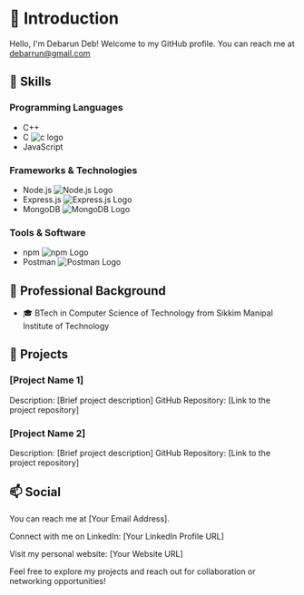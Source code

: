 # 👋 Introduction

Hello, I'm Debarun Deb! Welcome to my GitHub profile.
You can reach me at debarrun@gmail.com

## 🚀 Skills

### Programming Languages

- C++    
- C ![c logo](https://64.media.tumblr.com/9db51cc9d7988cfd58fd38c788943bb9/98d52fe1f2eb00c0-7e/s75x75_c1/7a2c207fad65ed2de1835fedd9565a21b5b1abd0.pnj)
- JavaScript 

### Frameworks & Technologies

- Node.js ![Node.js Logo](https://example.com/nodejs-logo.png)
- Express.js ![Express.js Logo](https://example.com/expressjs-logo.png)
- MongoDB ![MongoDB Logo](https://example.com/mongodb-logo.png)

### Tools & Software

- npm ![npm Logo](https://example.com/npm-logo.png)
- Postman ![Postman Logo](https://example.com/postman-logo.png)

## 💼 Professional Background

- 🎓 BTech in Computer Science of Technology from Sikkim Manipal Institute of Technology 

## 🌱 Projects

### [Project Name 1]

Description: [Brief project description]
GitHub Repository: [Link to the project repository]

### [Project Name 2]

Description: [Brief project description]
GitHub Repository: [Link to the project repository]

## 📫 Social

You can reach me at [Your Email Address].

Connect with me on LinkedIn: [Your LinkedIn Profile URL]

Visit my personal website: [Your Website URL]

Feel free to explore my projects and reach out for collaboration or networking opportunities!
